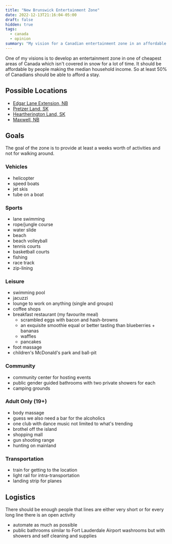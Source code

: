 ```yaml
---
title: "New Brunswick Entertainment Zone"
date: 2022-12-13T21:16:04-05:00
draft: false
hidden: true
tags:
  - canada
  - opinion
summary: "My vision for a Canadian entertainment zone in an affordable area which would be accessible to median-income households. New Brunswick is a prime province for this endeavor. The zone would offer diverse activities: vehicle experiences (helicopter, boats), sports (swimming, tennis), leisure (pool, jacuzzi, dining), community facilities, adult-only areas (bar, club, shooting range), and robust transportation (train, light rail, landing strip), focusing on automation and efficient logistics."
---
```


One of my visions is to develop an entertainment zone in one of cheapest areas of Canada which isn't covered in snow for a lot of time.
It should be affordable by people making the median household income. So at least 50% of Canadians should be able to afford a stay.

## Possible Locations

- [Edgar Lane Extension, NB](https://www.point2homes.com/CA/Vacant-Land-For-Sale/NB/St-George/Edgar-Lane-Extension/108364651.html)
- [Pretzer Land, SK](https://www.point2homes.com/CA/Vacant-Land-For-Sale/SK/RM-of-Hudson-Bay-No-394/Pretzer-Land/131043415.html)
- [Heartherington Land, SK](https://www.point2homes.com/CA/Vacant-Land-For-Sale/SK/RM-of-Tramping-Lake-No-380/Heatherington-Land/121896667.html)
- [Maxwell, NB](https://www.realtor.ca/real-estate/24097209/408-540-route-maxwell)

## Goals

The goal of the zone is to provide at least a weeks worth of activities and not for walking around.

### Vehicles

- helicopter
- speed boats
- jet skis
- tube on a boat

### Sports

- lane swimming
- rope/jungle course
- water slide
- beach
- beach volleyball
- tennis courts
- basketball courts
- fishing
- race track
- zip-lining

### Leisure

- swimming pool
- jacuzzi
- lounge to work on anything (single and groups)
- coffee shops
- breakfast restaurant (my favourite meal)
  - scrambled eggs with bacon and hash-browns
  - an exquisite smoothie equal or better tasting than blueberries + bananas
  - waffles
  - pancakes
- foot massage
- children's McDonald's park and ball-pit

### Community

- community center for hosting events
- public gender guided bathrooms with two private showers for each
- camping grounds

### Adult Only (19+)

- body massage
- guess we also need a bar for the alcoholics
- one club with dance music not limited to what's trending
- brothel off the island
- shopping mall
- gun shooting range
- hunting on mainland

### Transportation

- train for getting to the location
- light rail for intra-transportation
- landing strip for planes

## Logistics

There should be enough people that lines are either very short or for every long line there is an open activity

- automate as much as possible
- public bathrooms similar to Fort Lauderdale Airport washrooms but with showers and self cleaning and supplies
